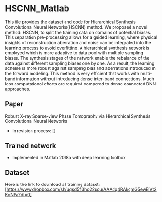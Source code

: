 # HSCNN_Matlab
This file provides the dataset and code for Hierarchical Synthesis Convolutional Neural Networks(HSCNN) method. We proposed	a novel method: HSCNN, to split the training data on domains of potential biases. This separation pre-processing allows for a guided learning, where physical insights of reconstruction aberration and noise can be integrated into the learning process to avoid overfitting. A hierarchical synthesis network is employed which is more adaptive to data pool with multiple sampling biases. The synthesis stages of the network enable the rebalance of the data against different sampling biases one by one. As a result, the learning scheme is more robust against sampling bias and aberrations introduced in the forward modeling. This method is very efficient that works with multi-band information without introducing dense inter-band connections. Much less computational efforts are required compared to dense connected DNN approaches. 

## Paper
Robust X-ray Sparse-view Phase Tomography via Hierarchical Synthesis Convolutional Neural Networks
- In revision process: []

## Trained network
- Implemented in Matlab 2018a with deep learning toolbox

## Dataset
Here is the link to download all training dataset:
[https://www.dropbox.com/sh/uqsd5fl3ho22ucu/AAAdq4RAkqmG5ewElVt2KoNPa?dl=0]
